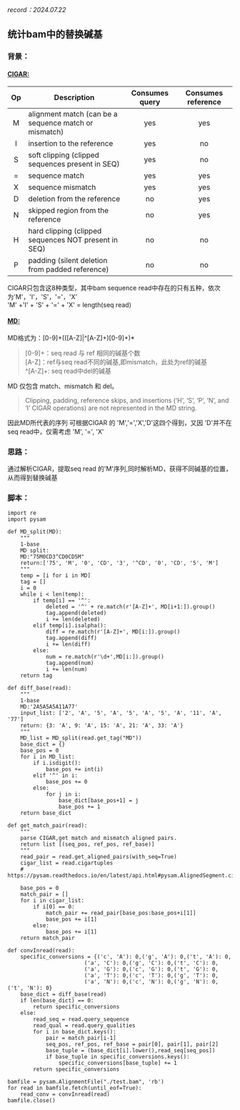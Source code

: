 *record：2024.07.22*
## 统计bam中的替换碱基
### 背景：
#### [CIGAR:](https://github.com/samtools/hts-specs/blob/master/SAMv1.pdf)
|Op | Description | Consumes query | Consumes reference |
|:-:|------------------------------------------------------|:---:|:---:|
|M  | alignment match (can be a sequence match or mismatch)| yes | yes |
|I  | insertion to the reference                           | yes | no  |
|S  | soft clipping (clipped sequences present in SEQ)     | yes | no  |
|=  | sequence match                                       | yes | yes |
|X  | sequence mismatch                                    | yes | yes |
|D  | deletion from the reference                          | no  | yes |
|N  | skipped region from the reference                    | no  | yes |
|H  | hard clipping (clipped sequences NOT present in SEQ) | no  | no  |
|P  | padding (silent deletion from padded reference)      | no  | no  |

CIGAR只包含这8种类型，其中bam sequence read中存在的只有五种，依次为'M'，'I'，'S'，'='，'X'  
'M' +'I' + 'S' + '=' + 'X' = length(seq read)

#### [MD:](https://github.com/samtools/hts-specs/blob/master/SAMtags.pdf)
MD格式为：[0-9]+(([A-Z]|\^[A-Z]+)[0-9]+)*  
> [0-9]+：seq read 与 ref 相同的碱基个数  
> [A-Z]：ref与seq read不同的碱基,即mismatch，此处为ref的碱基  
> ^[A-Z]+: seq read中del的碱基

MD 仅包含 match、mismatch 和 del。
> Clipping, padding, reference skips, and insertions (‘H’, ‘S’, ‘P’, ‘N’, and ‘I’ CIGAR operations) are not represented in the MD string.  

因此MD所代表的序列 可根据CIGAR 的 'M','=','X','D'这四个得到，又因 'D'并不在seq read中，仅需考虑 'M', '=', 'X'  

### 思路：
通过解析CIGAR，提取seq read 的'M'序列,同时解析MD，获得不同碱基的位置，从而得到替换碱基

### 脚本：
```
import re
import pysam

def MD_split(MD):
    """
    1-base
    MD split:
    MD:"75M0CD3^CD0CD5M"
    return:['75', 'M', '0', 'CD', '3', '^CD', '0', 'CD', '5', 'M']
    """
    temp = [i for i in MD]
    tag = []
    i = 0
    while i < len(temp):
        if temp[i] == '^':
            deleted = '^' + re.match(r'[A-Z]+', MD[i+1:]).group()
            tag.append(deleted)
            i += len(deleted)
        elif temp[i].isalpha():
            diff = re.match(r'[A-Z]+', MD[i:]).group()
            tag.append(diff)
            i += len(diff)
        else:
            num = re.match(r'\d+',MD[i:]).group()
            tag.append(num)
            i += len(num)
    return tag
    
def diff_base(read):
    """
    1-base
    MD:'2A5A5A5A11A77'
    input_list: ['2', 'A', '5', 'A', '5', 'A', '5', 'A', '11', 'A', '77']
    return: {3: 'A', 9: 'A', 15: 'A', 21: 'A', 33: 'A'}
    """
    MD_list = MD_split(read.get_tag("MD"))
    base_dict = {}
    base_pos = 0
    for i in MD_list:
        if i.isdigit():
            base_pos += int(i)
        elif '^' in i:
            base_pos += 0
        else:
            for j in i:
                base_dict[base_pos+1] = j
                base_pos += 1
    return base_dict

def get_match_pair(read):
    """
    parse CIGAR,get match and mismatch aligned pairs.
    return list [(seq_pos, ref_pos, ref_base)]
    """
    read_pair = read.get_aligned_pairs(with_seq=True)
    cigar_list = read.cigartuples
    # https://pysam.readthedocs.io/en/latest/api.html#pysam.AlignedSegment.cigartuples
    
    base_pos = 0
    match_pair = []
    for i in cigar_list:
        if i[0] == 0:
            match_pair += read_pair[base_pos:base_pos+i[1]]
            base_pos += i[1]
        else:
            base_pos += i[1]
    return match_pair

def convInread(read):
    specific_conversions = {('c', 'A'): 0,('g', 'A'): 0,('t', 'A'): 0,
                        ('a', 'C'): 0,('g', 'C'): 0,('t', 'C'): 0,
                        ('a', 'G'): 0,('c', 'G'): 0,('t', 'G'): 0,
                        ('a', 'T'): 0,('c', 'T'): 0,('g', 'T'): 0,
                        ('a', 'N'): 0,('c', 'N'): 0,('g', 'N'): 0,('t', 'N'): 0}
    base_dict = diff_base(read)
    if len(base_dict) == 0:
        return specific_conversions
    else:
        read_seq = read.query_sequence
        read_qual = read.query_qualities
        for i in base_dict.keys():
            pair = match_pair[i-1]
            seq_pos, ref_pos, ref_base = pair[0], pair[1], pair[2]
            base_tuple = (base_dict[i].lower(),read_seq[seq_pos])
            if base_tuple in specific_conversions.keys():
                specific_conversions[base_tuple] += 1
        return specific_conversions

bamfile = pysam.AlignmentFile("./test.bam", 'rb')
for read in bamfile.fetch(until_eof=True):
    read_conv = convInread(read)
bamfile.close()
```



